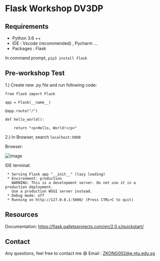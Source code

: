 # Flask Workshop DV3DP

## Requirements

* Python 3.6 ++ 
* IDE : Vscode (recommended) , Pycharm ...
* Packages : Flask

In command prompt,
`pip3 install flask`

## Pre-workshop Test

1.) Create new .py file and run following code: 

    from flask import Flask

    app = Flask(__name__)

    @app.route("/")

    def hello_world():

        return "<p>Hello, World!</p>" 

2.) In Browser, search `localhost:5000`

Browser: 

![image](https://user-images.githubusercontent.com/66476775/146496508-8fb652d8-e35d-4f90-ad8c-e46d85d3739c.png)

IDE terminal:

     * Serving Flask app "__init__" (lazy loading)
     * Environment: production
       WARNING: This is a development server. Do not use it in a production deployment.
       Use a production WSGI server instead.
     * Debug mode: off
     * Running on http://127.0.0.1:5000/ (Press CTRL+C to quit)

## Resources
Documentation: https://flask.palletsprojects.com/en/2.0.x/quickstart/

## Contact

Any questions, feel free to contact me 😄
Email : ZKONG002@e.ntu.edu.sg
